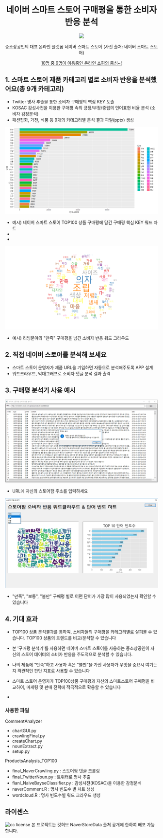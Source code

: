 ﻿<h1 align="center"> 네이버 스마트 스토어 구매평을 통한 소비자 반응 분석</h1>

<p align="center"><img src="https://sell.smartstore.naver.com/images/use/ntalk_180201.png" /></p>

<p align="center">중소상공인의 대표 온라인 플랫폼 네이버 스마트 스토어 (사진 출처: 네이버 스마트 스토어)</p>

<p align="center"><a href="http://www.yonhapnews.co.kr/bulletin/2018/03/09/0200000000AKR20180309143000033.HTML?input=1195m" target="_blank">10명 중 9명이 이용중인 온라인 쇼핑의 중심~!</a></p>

## 1. 스마트 스토어 제품 카테고리 별로 소비자 반응을 분석했어요(총 9개 카테고리)

- Twitter 명사 추출을 통한 소비자 구매평의 핵심 KEY 도출
- KOSAC 감성사전을 이용한 구매평 속의 긍정/부정/중립의 언어표현 비율 분석 (소비자 감정분석)
- 패션잡화, 가전, 식품 등 9개의 카테고리별 분석 결과 파일(pptx) 생성


![ex_photo](./image/allcomment_chart.png)
- 예시) 네이버 스마트 스토어 TOP100 상품 구매평에 담긴 구매평 핵심 KEY 워드 차트
- 
- 


![ex_photo](./image/living_good.png)
- 예시) 리빙분야의 "만족" 구매평을 남긴 소비자 반응 워드 크라우드 


## 2. 직접 네이버 스토어를 분석해 보세요

- 스마트 스토어 운영자가 제품 URL을 기입하면 자동으로 분석해주도록 APP 설계
- 워드크라우드, 막대그래프로 소비자 댓글 분석 결과 출력

## 3. 구매평 분석기 사용 예시

![ex_photo](./image/CommentAnalyzer_Execution_Flow/5.PNG)

- URL에 자신의 스토어팜 주소를 입력하세요 

![ex_photo](./image/CommentAnalyzer_Execution_Flow/6.png)

- "만족", "보통", "불만" 구매평 별로 어떤 단어가 가장 많이 사용되었는지 확인할 수 있습니다

## 4. 기대 효과

- TOP100 상품 분석결과를 통하여, 소비자들의 구매평을 카테고리별로 살펴볼 수 있습니다. TOP100 상품의 트렌드를 비교/분석할 수 있습니다

- 본 '구매평 분석기'를 사용하면 네이버 스마트 스토어를 사용하는 중소상공인이 자신의 스토어 데이터의 소비자 반응을 주도적으로 분석할 수 있습니다.

- 나의 제품에 "만족"하고 사용자 혹은 "불만"을 가진 사용자가 무엇을 중요시 여기는지 객관적인 판단 지표로 사용할 수 있습니다


- 스마트 스토어 운영자가 TOP100상품 구매평과 자신의 스마트스토어 구매평을 비교하여, 마케팅 및 판매 전략에 적극적으로 확용할 수 있습니다

-




### 사용한 파일
CommentAnalyzer
- chartGUI.py
- crawlingFinal.py
- createChart.py
- nounExtract.py
- setup.py

ProductsAnalysis_TOP100
- final_NaverCrawling.py  : 스토어팜 댓글 크롤링
- final_TwitterNoun.py : 트위터로 명사 추출
- fianl_NaiveBayseClassifier.py : 감성사전(KOSAC)을 이용한 감정분석
- naverComment.R : 명사 빈도수 별 차트 생성
- wordcloud.R : 명사 빈도수별 워드 크라우드 생성


## 라이센스

![cc license](http://i.creativecommons.org/l/by/4.0/88x31.png)
본 프로젝트는 깃허브 NaverStoreData 출처 공개에 한하여 배포 가능합니다.